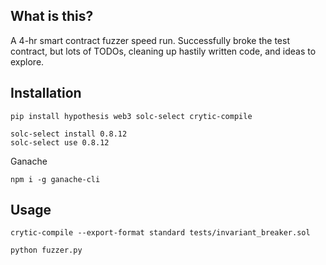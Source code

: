 ## What is this?

A 4-hr smart contract fuzzer speed run. Successfully broke the test contract, but lots of TODOs, cleaning up hastily written code, and ideas to explore.

## Installation

```shell
pip install hypothesis web3 solc-select crytic-compile
```
```
solc-select install 0.8.12
solc-select use 0.8.12
```

Ganache
```
npm i -g ganache-cli
```
## Usage

```shell
crytic-compile --export-format standard tests/invariant_breaker.sol
```

```
python fuzzer.py
```
